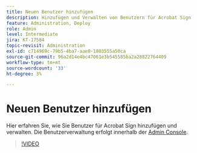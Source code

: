 ```yaml
---
title: Neuen Benutzer hinzufügen
description: Hinzufügen und Verwalten von Benutzern für Acrobat Sign
feature: Administration, Deploy
role: Admin
level: Intermediate
jira: KT-17584
topic-revisit: Administration
exl-id: c714969c-79b5-4ba7-aae8-1803555a50ca
source-git-commit: 96a2d14e4bc47061e3b545585ba2a28822764409
workflow-type: tm+mt
source-wordcount: '33'
ht-degree: 3%

---
```


# Neuen Benutzer hinzufügen

Hier erfahren Sie, wie Sie Benutzer für Acrobat Sign hinzufügen und verwalten. Die Benutzerverwaltung erfolgt innerhalb der [Admin Console](https://adminconsole.adobe.com/).

>[!VIDEO](https://video.tv.adobe.com/v/3453158?quality=12&learn=on&hidetitle=true)
